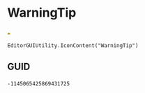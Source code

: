 # WarningTip
![](/img/WarningTip.png)

``` CSharp
EditorGUIUtility.IconContent("WarningTip")
```
## GUID
```
-1145065425869431725
```
